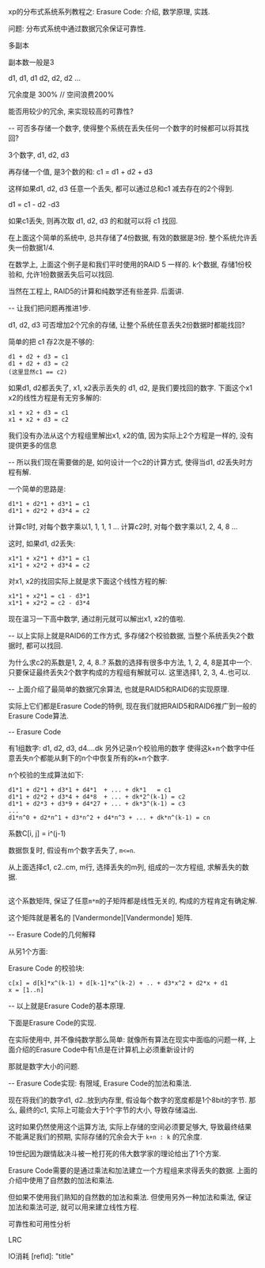 xp的分布式系统系列教程之: Erasure Code: 介绍, 数学原理, 实践.

问题: 分布式系统中通过数据冗余保证可靠性.

多副本

副本数一般是3

d1, d1, d1
d2, d2, d2
...

冗余度是 300% // 空间浪费200%

能否用较少的冗余, 来实现较高的可靠性?


--
可否多存储一个数字, 使得整个系统在丢失任何一个数字的时候都可以将其找回?

3个数字, d1, d2, d3

再存储一个值, 是3个数的和: c1 = d1 + d2 + d3

这样如果d1, d2, d3 任意一个丢失, 都可以通过总和c1 减去存在的2个得到.

d1 = c1 - d2 -d3

如果c1丢失, 则再次取 d1, d2, d3 的和就可以将 c1 找回.

在上面这个简单的系统中, 总共存储了4份数据, 有效的数据是3份.
整个系统允许丢失一份数据1/4.

在数学上, 上面这个例子是和我们平时使用的RAID 5 一样的.
k个数据, 存储1份校验和, 允许1份数据丢失后可以找回.

当然在工程上, RAID5的计算和纯数学还有些差异. 后面讲.


--
让我们把问题再推进1步.

d1, d2, d3
可否增加2个冗余的存储, 让整个系统任意丢失2份数据时都能找回?

简单的把 c1 存2次是不够的:

```
d1 + d2 + d3 = c1
d1 + d2 + d3 = c2
(这里显然c1 == c2)
```

如果d1, d2都丢失了, x1, x2表示丢失的
d1, d2, 是我们要找回的数字.
下面这个x1 x2的线性方程是有无穷多解的:


```
x1 + x2 + d3 = c1
x1 + x2 + d3 = c2
```

我们没有办法从这个方程组里解出x1, x2的值, 因为实际上2个方程是一样的,
没有提供更多的信息

--
所以我们现在需要做的是, 如何设计一个c2的计算方式, 使得当d1, d2丢失时方程有解.

一个简单的思路是:

```
d1*1 + d2*1 + d3*1 = c1
d1*1 + d2*2 + d3*4 = c2
```

计算c1时, 对每个数字乘以1, 1, 1, 1 ...
计算c2时, 对每个数字乘以1, 2, 4, 8 ...

这时, 如果d1, d2丢失:

```
x1*1 + x2*1 + d3*1 = c1
x1*1 + x2*2 + d3*4 = c2
```

对x1, x2的找回实际上就是求下面这个线性方程的解:

```
x1*1 + x2*1 = c1 - d3*1
x1*1 + x2*2 = c2 - d3*4
```

现在温习一下高中数学, 通过削元就可以解出x1, x2的值啦.

--
以上实际上就是RAID6的工作方式, 多存储2个校验数据, 当整个系统丢失2个数据时,
都可以找回.

为什么求c2的系数是1, 2, 4, 8..?
系数的选择有很多中方法, 1, 2, 4, 8是其中一个.
只要保证最终丢失2个数字构成的方程组有解就可以.
这里选择1, 2, 3, 4..也可以.


--
上面介绍了最简单的数据冗余算法, 也就是RAID5和RAID6的实现原理.

实际上它们都是Erasure Code的特例, 现在我们就把RAID5和RAID6推广到一般的Erasure
Code算法.

--
Erasure Code

有1组数字: d1, d2, d3, d4....dk
另外记录n个校验用的数字
使得这k+n个数字中任意丢失n个都能从剩下的n个中恢复所有的k+n个数字.

n个校验的生成算法如下:

```
d1*1 + d2*1 + d3*1 + d4*1  + ... + dk*1   = c1
d1*1 + d2*2 + d3*4 + d4*8  + ... + dk*2^(k-1) = c2
d1*1 + d2*3 + d3*9 + d4*27 + ... + dk*3^(k-1) = c3
...
d1*n^0 + d2*n^1 + d3*n^2 + d4*n^3 + ... + dk*n^(k-1) = cn
```

系数C[i, j] = i^(j-1)

数据恢复时, 假设有m个数字丢失了, `m<=n`.

从上面选择c1, c2..cm, m行, 选择丢失的m列, 组成的一次方程组, 求解丢失的数据.

```
```

这个系数矩阵, 保证了任意`m*m`的子矩阵都是线性无关的, 构成的方程肯定有确定解.

这个矩阵就是著名的 [Vandermonde][Vandermonde] 矩阵.

--
Erasure Code的几何解释

从另1个方面:

Erasure Code 的校验块:

```
c[x] = d[k]*x^(k-1) + d[k-1]*x^(k-2) + .. + d3*x^2 + d2*x + d1
x = [1..n]

```


--
以上就是Erasure Code的基本原理.

下面是Erasure Code的实现.

在实际使用中, 并不像纯数学那么简单:
就像所有算法在现实中面临的问题一样, 
上面介绍的Erasure Code中有1点是在计算机上必须重新设计的

那就是数字大小的问题.

--
Erasure Code实现: 有限域, Erasure Code的加法和乘法.

现在将我们的数字d1, d2..放到内存里, 假设每个数字的宽度都是1个8bit的字节.
那么, 最终的c1, 实际上可能会大于1个字节的大小, 导致存储溢出.

这时如果仍然使用这个运算方法, 实际上存储的空间必须要足够大,
导致最终结果不能满足我们的预期, 实际存储的冗余会大于 `k+n : k` 的冗余度.

19世纪因为跟情敌决斗被一枪打死的伟大数学家的理论给出了1个方案.

Erasure Code需要的是通过乘法和加法建立一个方程组来求得丢失的数据.
上面的介绍中使用了自然数的加法和乘法.

但如果不使用我们熟知的自然数的加法和乘法.
但使用另外一种加法和乘法, 保证加法和乘法可逆, 就可以用来建立线性方程.





可靠性和可用性分析

LRC

IO消耗
[refId]: <url> "title"
